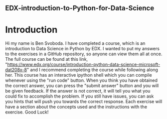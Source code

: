  ## EDX-introduction-to-Python-for-Data-Science
 # Introduction
  Hi my name is Ben Svoboda. I have completed a course, which is an introduction to Data Science in Python by EDX. I wanted to put my answers to the exercises in a GitHub repository, so anyone can view them all at once. The full course can be found at this link, "https://www.edx.org/course/introduction-python-data-science-microsoft-dat208x-8" and I recommend completing the course while following along her. This course has an interactive ipython shell which you can compile whenever using the "run code" button. When you think you have obtained the correct answer, you can press the "submit answer" button and you will be given feedback. If the answer is not correct, it will tell you what you could fix to accomplish the problem. If you still have issues, you can ask you hints that will push you towards the correct response. Each exercise will have a section about the concepts used and the instructions with the exercise. 
  Good Luck!
  
